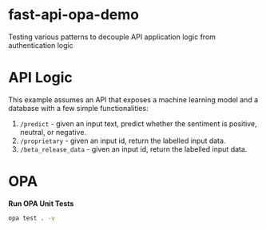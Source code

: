 # fast-api-opa-demo
Testing various patterns to decouple API application logic from authentication logic

# API Logic
This example assumes an API that exposes a machine learning model and a database with a few simple functionalities:

1. `/predict` - given an input text, predict whether the sentiment is positive, neutral, or negative.
2. `/proprietary` - given an input id, return the labelled input data.
3. `/beta_release_data` - given an input id, return the labelled input data.

# OPA

**Run OPA Unit Tests**

```bash
opa test . -v
```